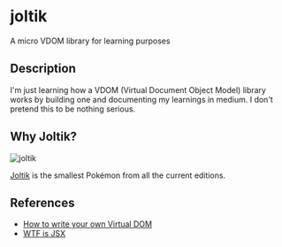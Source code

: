 # joltik

A micro VDOM library for learning purposes

## Description

I'm just learning how a VDOM (Virtual Document Object Model) library works by building one and documenting my learnings in medium. I don't pretend this to be nothing serious.

## Why Joltik?

![joltik]

[Joltik](<https://bulbapedia.bulbagarden.net/wiki/Joltik_(Pok%C3%A9mon)>) is the smallest Pokémon from all the current editions.

## References

- [How to write your own Virtual DOM](https://medium.com/@deathmood/how-to-write-your-own-virtual-dom-ee74acc13060)
- [WTF is JSX](https://jasonformat.com/wtf-is-jsx/)

[joltik]: https://cdn.bulbagarden.net/upload/e/e7/Spr_5b_595.png
